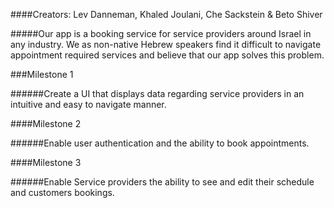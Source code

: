 ####Creators: Lev Danneman, Khaled Joulani, Che Sackstein & Beto Shiver

#####Our app is a booking service for service providers around Israel in any industry. We as non-native Hebrew speakers find it difficult to navigate appointment required services and believe that our app solves this problem.

###Milestone 1

######Create a UI that displays data regarding service providers in an intuitive and easy to navigate manner.

####Milestone 2

######Enable user authentication and the ability to book appointments.

####Milestone 3

######Enable Service providers the ability to see and edit their schedule and customers bookings.
